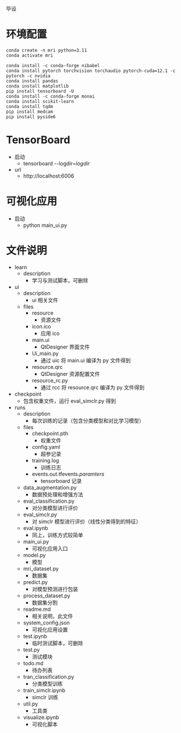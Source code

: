毕设

# 环境配置

```Shell
conda create -n mri python=3.11
conda activate mri

conda install -c conda-forge nibabel
conda install pytorch torchvision torchaudio pytorch-cuda=12.1 -c pytorch -c nvidia
conda install pandas
conda install matplotlib
pip install tensorboard -U
conda install -c conda-forge monai
conda install scikit-learn
conda install tqdm
pip install medcam
pip install pyside6
```

# TensorBoard

- 启动
  - tensorboard --logdir=$logdir$
- url
  - http://localhost:6006

# 可视化应用

- 启动
  - python main_ui.py

# 文件说明

- learn
  - description
    - 学习与测试脚本，可删除
- ui
  - description
    - ui 相关文件
  - files
    - resource
      - 资源文件
    - icon.ico
      - 应用 ico
    - main.ui
      - QtDesigner 界面文件
    - Ui_main.py
      - 通过 uic 将 main.ui 编译为 py 文件得到
    - resource.qrc
      - QtDesigner 资源配置文件
    - resource_rc.py
      - 通过 rcc 将 resource.qrc 编译为 py 文件得到
- checkpoint
  - 包含权重文件，运行 eval_simclr.py 得到
- runs
  - description
    - 每次训练的记录（包含分类模型和对比学习模型）
  - files
    - checkpoint.pth
      - 权重文件
    - config.yaml
      - 超参记录
    - training.log
      - 训练日志
    - events.out.tfevents.$paramters$
      - tensorboard 记录
  - data_augmentation.py
    - 数据预处理和增强方法
  - eval_classification.py
    - 对分类模型进行评价
  - eval_simclr.py
    - 对 simclr 模型进行评价（线性分类得到的特征）
  - eval.ipynb
    - 同上，训练方式较简单
  - main_ui.py
    - 可视化应用入口
  - model.py
    - 模型
  - mri_dataset.py
    - 数据集
  - predict.py
    - 对模型预测进行包装
  - process_dataset.py
    - 数据集分割
  - readme.md
    - 相关说明，此文件
  - system_config.json
    - 可视化应用设置
  - test.ipynb
    - 临时测试脚本，可删除
  - test.py
    - 测试模块
  - todo.md
    - 待办列表
  - tran_classification.py
    - 分类模型训练
  - train_simclr.ipynb
    - simclr 训练
  - util.py
    - 工具类
  - visualize.ipynb
    - 可视化脚本
